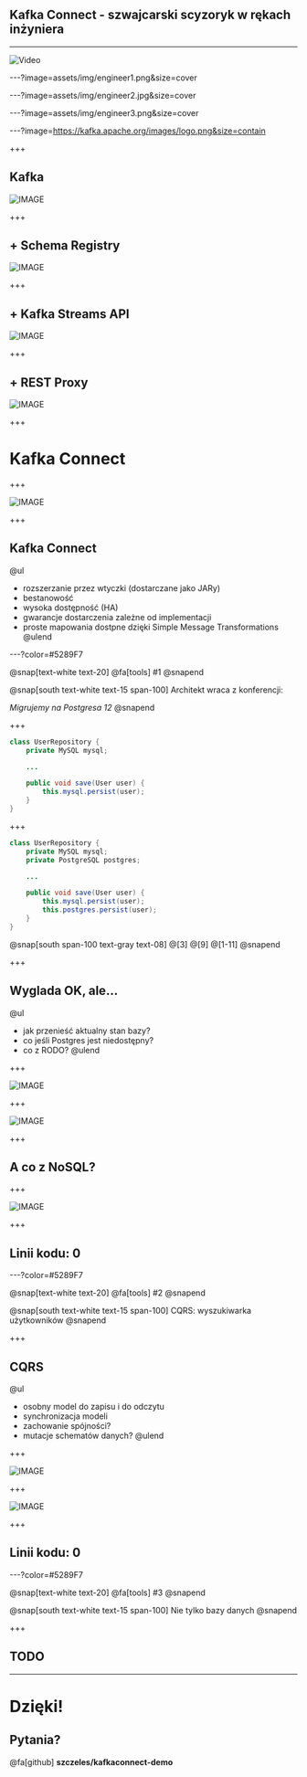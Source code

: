 ## Kafka Connect - szwajcarski scyzoryk w rękach inżyniera

---

![Video](https://player.vimeo.com/video/368358191)

---?image=assets/img/engineer1.png&size=cover

---?image=assets/img/engineer2.jpg&size=cover

---?image=assets/img/engineer3.png&size=cover

---?image=https://kafka.apache.org/images/logo.png&size=contain

+++

## Kafka

![IMAGE](https://szczeles.github.io/images/Kafka.svg)

+++

## + Schema Registry

![IMAGE](https://szczeles.github.io/images/Kafka_SR.svg)

+++

## + Kafka Streams API

![IMAGE](https://szczeles.github.io/images/Kafka_SR_Streams.svg)

+++

## + REST Proxy

![IMAGE](https://szczeles.github.io/images/Kafka_SR_Streams_Rest.svg)

+++

# Kafka Connect

+++

![IMAGE](https://szczeles.github.io/images/Kafka_Connect.svg)

+++

## Kafka Connect

@ul
- rozszerzanie przez wtyczki (dostarczane jako JARy)
- bestanowość
- wysoka dostępność (HA)
- gwarancje dostarczenia zależne od implementacji
- proste mapowania dostpne dzięki Simple Message Transformations
@ulend

---?color=#5289F7

@snap[text-white text-20]
@fa[tools] #1
@snapend

@snap[south text-white text-15 span-100]
Architekt wraca z konferencji:

_Migrujemy na Postgresa 12_
@snapend

+++

```java
class UserRepository {
    private MySQL mysql;

    ...

    public void save(User user) {
        this.mysql.persist(user);
    }
}
```

+++

```java
class UserRepository {
    private MySQL mysql;
    private PostgreSQL postgres;

    ...

    public void save(User user) {
        this.mysql.persist(user);
        this.postgres.persist(user);
    }
}
```
@snap[south span-100 text-gray text-08]
@[3]
@[9]
@[1-11]
@snapend

+++

## Wyglada OK, ale...

@ul
- jak przenieść aktualny stan bazy?
- co jeśli Postgres jest niedostępny?
- co z RODO?
@ulend

+++

![IMAGE](https://szczeles.github.io/images/App_Sync.svg)

+++

![IMAGE](https://szczeles.github.io/images/App_Sync_Kafka.svg)

+++

## A co z NoSQL?

+++

![IMAGE](https://szczeles.github.io/images/NoSQL.svg)

+++

## Linii kodu: 0

---?color=#5289F7

@snap[text-white text-20]
@fa[tools] #2
@snapend

@snap[south text-white text-15 span-100]
CQRS: wyszukiwarka użytkowników
@snapend

+++

## CQRS

@ul
* osobny model do zapisu i do odczytu
* synchronizacja modeli
* zachowanie spójności?
* mutacje schematów danych?
@ulend

+++

![IMAGE](https://szczeles.github.io/images/ES.svg)


+++

![IMAGE](https://szczeles.github.io/images/ES_S3.svg)

+++

## Linii kodu: 0

---?color=#5289F7

@snap[text-white text-20]
@fa[tools] #3
@snapend

@snap[south text-white text-15 span-100]
Nie tylko bazy danych
@snapend

+++

## TODO


---

# Dzięki!

## Pytania?

@fa[github] **szczeles/kafkaconnect-demo**
